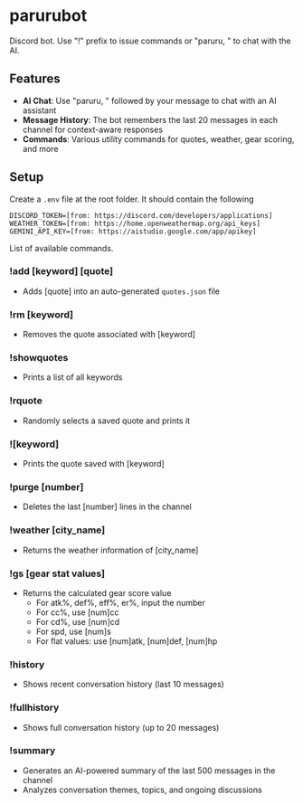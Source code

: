 # parurubot

Discord bot. Use "!" prefix to issue commands or "paruru, " to chat with the AI.

## Features
- **AI Chat**: Use "paruru, " followed by your message to chat with an AI assistant
- **Message History**: The bot remembers the last 20 messages in each channel for context-aware responses
- **Commands**: Various utility commands for quotes, weather, gear scoring, and more

## Setup
Create a `.env` file at the root folder. It should contain the following
```
DISCORD_TOKEN=[from: https://discord.com/developers/applications]
WEATHER_TOKEN=[from: https://home.openweathermap.org/api_keys]
GEMINI_API_KEY=[from: https://aistudio.google.com/app/apikey]
```

List of available commands.

### !add [keyword] [quote]
- Adds [quote] into an auto-generated `quotes.json` file

### !rm [keyword]
- Removes the quote associated with [keyword]

### !showquotes
- Prints a list of all keywords

### !rquote
- Randomly selects a saved quote and prints it

### ![keyword]
- Prints the quote saved with [keyword]

### !purge [number]
- Deletes the last [number] lines in the channel

### !weather [city_name]
- Returns the weather information of [city_name]

### !gs [gear stat values]
- Returns the calculated gear score value
  - For atk%, def%, eff%, er%, input the number
  - For cc%, use [num]cc
  - For cd%, use [num]cd
  - For spd, use [num]s
  - For flat values: use [num]atk, [num]def, [num]hp

### !history
- Shows recent conversation history (last 10 messages)

### !fullhistory
- Shows full conversation history (up to 20 messages)

### !summary
- Generates an AI-powered summary of the last 500 messages in the channel
- Analyzes conversation themes, topics, and ongoing discussions

